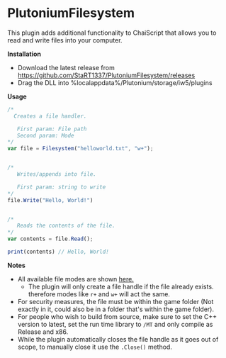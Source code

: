 # PlutoniumFilesystem
This plugin adds additional functionality to ChaiScript that allows you to read and write files into your computer.

**Installation**

* Download the latest release from https://github.com/StaRT1337/PlutoniumFilesystem/releases
* Drag the DLL into %localappdata%/Plutonium/storage/iw5/plugins

**Usage**
```js
/*
  Creates a file handler.

   First param: File path
   Second param: Mode 
*/
var file = Filesystem("helloworld.txt", "w+");


/*
   Writes/appends into file.

   First param: string to write
*/
file.Write("Hello, World!")


/*
   Reads the contents of the file.
*/
var contents = file.Read();

print(contents) // Hello, World!
```

**Notes**
* All available file modes are shown [here.](https://i.imgur.com/l9e0EY3.png)
  * The plugin will only create a file handle if the file already exists. therefore modes like ```r+``` and ```w+``` will act the same.
* For security measures, the file must be within the game folder (Not exactly in it, could also be in a folder that's within the game folder).
* For people who wish to build from source, make sure to set the C++ version to latest, set the run time library to ```/MT``` and only compile as Release and x86.
* While the plugin automatically closes the file handle as it goes out of scope, to manually close it use the ```.Close()``` method.
